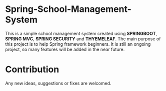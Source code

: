 # Spring-School-Management-System

This is a simple school management system created using **SPRINGBOOT**, **SPRING MVC**, **SPRING SECURITY** and **THYEMELEAF**. The main purpose of this project is to help  Spring framework beginners. 
It is still an ongoing project, so many features will be added in the near future.


# Contribution
Any new ideas, suggestions or fixes are welcomed.
